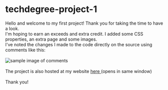 # techdegree-project-1
Hello and welcome to my first project! Thank you for taking the time to have a look.<br>
I'm hoping to earn an exceeds and extra credit. I added some CSS properties, an extra page and some images.<br>
I've noted the changes I made to the code directly on the source using comments like this:<br>
<br>
<img src="http://buzrocks.com/images/comment-sample.png" alt="sample image of comments"><br>
<br>
The project is also hosted at my website <a href="http://www.buzrocks.com/project1"> here </a> (opens in same window)<br>
<br>
Thank you!

